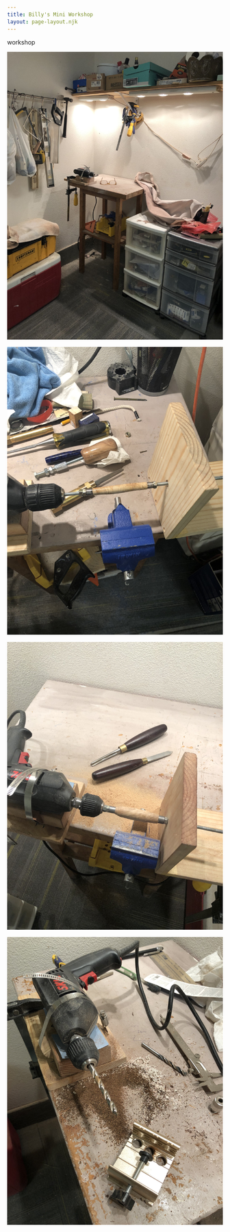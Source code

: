 ```yaml
---
title: Billy's Mini Workshop
layout: page-layout.njk
---
```

workshop

![](/static/img/uploads/workshop-01.jpg)

![](/static/img/uploads/workshop-02.jpg)

![](/static/img/uploads/workshop-03.jpg)

![](/static/img/uploads/workshop-04.jpg)
